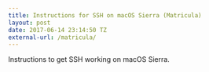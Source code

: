 ```yaml
---
title: Instructions for SSH on macOS Sierra (Matricula)
layout: post
date: 2017-06-14 23:14:50 TZ
external-url: /matricula/
---
```


Instructions to get SSH working on macOS Sierra.
